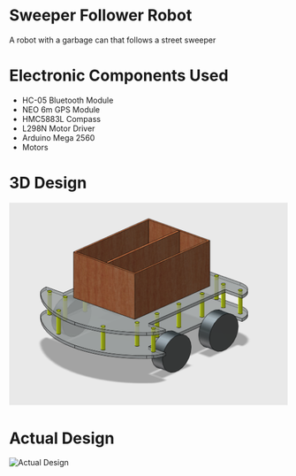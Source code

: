 # Sweeper Follower Robot
A robot with a garbage can that follows a street sweeper

# Electronic Components Used
* HC-05 Bluetooth Module
* NEO 6m GPS Module
* HMC5883L Compass
* L298N Motor Driver
* Arduino Mega 2560
* Motors

# 3D Design
![3D Design](https://github.com/ChristianLloydSalon/sweeper-follower-robot/blob/master/doc/robot-design.png)

# Actual Design
![Actual Design](https://github.com/ChristianLloydSalon/sweeper-follower-robot/blob/sweeper-follower-robot.png)

